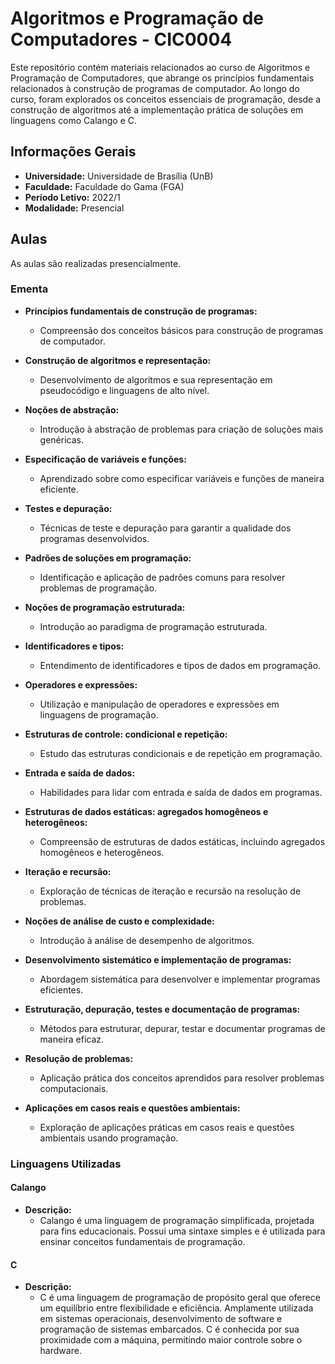 # Algoritmos e Programação de Computadores - CIC0004
Este repositório contém materiais relacionados ao curso de Algoritmos e Programação de Computadores, que abrange os princípios fundamentais relacionados à construção de programas de computador. Ao longo do curso, foram explorados os conceitos essenciais de programação, desde a construção de algoritmos até a implementação prática de soluções em linguagens como Calango e C.

## Informações Gerais

- **Universidade:** Universidade de Brasília (UnB)
- **Faculdade:** Faculdade do Gama (FGA)
- **Período Letivo:** 2022/1
- **Modalidade:** Presencial

## Aulas

As aulas são realizadas presencialmente.

### Ementa

- **Princípios fundamentais de construção de programas:**
  - Compreensão dos conceitos básicos para construção de programas de computador.

- **Construção de algoritmos e representação:**
  - Desenvolvimento de algoritmos e sua representação em pseudocódigo e linguagens de alto nível.

- **Noções de abstração:**
  - Introdução à abstração de problemas para criação de soluções mais genéricas.

- **Especificação de variáveis e funções:**
  - Aprendizado sobre como especificar variáveis e funções de maneira eficiente.

- **Testes e depuração:**
  - Técnicas de teste e depuração para garantir a qualidade dos programas desenvolvidos.

- **Padrões de soluções em programação:**
  - Identificação e aplicação de padrões comuns para resolver problemas de programação.

- **Noções de programação estruturada:**
  - Introdução ao paradigma de programação estruturada.

- **Identificadores e tipos:**
  - Entendimento de identificadores e tipos de dados em programação.

- **Operadores e expressões:**
  - Utilização e manipulação de operadores e expressões em linguagens de programação.

- **Estruturas de controle: condicional e repetição:**
  - Estudo das estruturas condicionais e de repetição em programação.

- **Entrada e saída de dados:**
  - Habilidades para lidar com entrada e saída de dados em programas.

- **Estruturas de dados estáticas: agregados homogêneos e heterogêneos:**
  - Compreensão de estruturas de dados estáticas, incluindo agregados homogêneos e heterogêneos.

- **Iteração e recursão:**
  - Exploração de técnicas de iteração e recursão na resolução de problemas.

- **Noções de análise de custo e complexidade:**
  - Introdução à análise de desempenho de algoritmos.

- **Desenvolvimento sistemático e implementação de programas:**
  - Abordagem sistemática para desenvolver e implementar programas eficientes.

- **Estruturação, depuração, testes e documentação de programas:**
  - Métodos para estruturar, depurar, testar e documentar programas de maneira eficaz.

- **Resolução de problemas:**
  - Aplicação prática dos conceitos aprendidos para resolver problemas computacionais.

- **Aplicações em casos reais e questões ambientais:**
  - Exploração de aplicações práticas em casos reais e questões ambientais usando programação.

### Linguagens Utilizadas

#### Calango
- **Descrição:**
  - Calango é uma linguagem de programação simplificada, projetada para fins educacionais. Possui uma sintaxe simples e é utilizada para ensinar conceitos fundamentais de programação.

#### C
- **Descrição:**
  - C é uma linguagem de programação de propósito geral que oferece um equilíbrio entre flexibilidade e eficiência. Amplamente utilizada em sistemas operacionais, desenvolvimento de software e programação de sistemas embarcados. C é conhecida por sua proximidade com a máquina, permitindo maior controle sobre o hardware.
